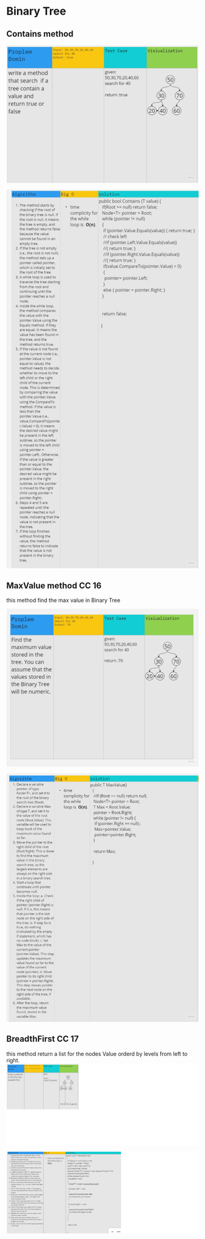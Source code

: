 # Binary Tree

## Contains method
![alt text](Lab15-1.jpg)

![alt text](Lab15-2.jpg)

## MaxValue method CC 16

this method find the max value in Binary Tree

![alt text](CC15-1.jpg)

![alt text](CC15-2.jpg)

## BreadthFirst CC 17
this method return a list for the nodes Value orderd by levels from left to right.
![alt text](CC17-1.png)

![alt text](CC17-2.png)


